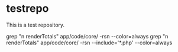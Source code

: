 # testrepo

This is a test repository.

grep "n renderTotals" app/code/core/ -rsn --color=always
grep "n renderTotals" app/code/core/ -rsn --include='*.php' --color=always

